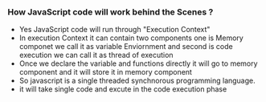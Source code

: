 ### How JavaScript code will work behind the Scenes ?

- Yes JavaScript code will run through "Execution Context"
- In execution Context it can contain two components one is Memory componet we call it as variable Enviornment and second is code execution we can call it as thread of execution
- Once we declare the variable and functions directly it will go to memory component and it will store it in memory component
- So javascript is a single threaded synchnorous programming language.
- it will take single code and excute in the code execution phase
